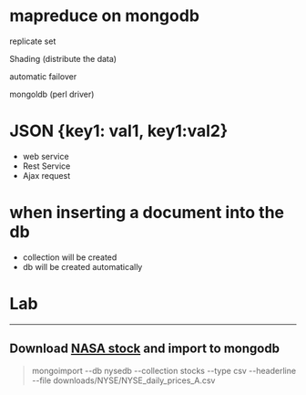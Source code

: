 # mapreduce on mongodb

replicate set

Shading (distribute the data)

automatic failover

mongoldb (perl driver)



# JSON {key1: val1, key1:val2}

- web service
- Rest Service
- Ajax request



# when inserting a document into the db

- collection will be created
- db will be created automatically



# Lab

---

## Download [NASA stock](http://msis.neu.edu/nyse/) and import to mongodb

> mongoimport --db nysedb --collection stocks --type csv --headerline --file downloads/NYSE/NYSE_daily_prices_A.csv
